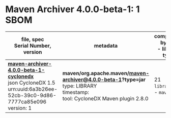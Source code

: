 Maven Archiver 4.0.0-beta-1: 1 SBOM
=======

| file, spec<br>Serial Number, version| metadata | components<br>by type<br>- libs purl types |
| ----------------------------------- | -------- | ------------------------------------------ |
| **[maven-archiver-4.0.0-beta-1-cyclonedx](maven/org.apache.maven/maven-archiver/4.0.0-beta-1/maven-archiver-4.0.0-beta-1-cyclonedx.json)**<br>json CycloneDX 1.5<br>urn:uuid:6a3b26ee-52cb-39c0-9d86-7777ca85e096<br>version: 1 | **maven/org.apache.maven/maven-archiver@4.0.0-beta-1?type=jar**<br>type: LIBRARY<br>timestamp: <br>tool: CycloneDX Maven plugin 2.8.0 | 21<br>`library`: 21 <br>- `maven`: 21  |
